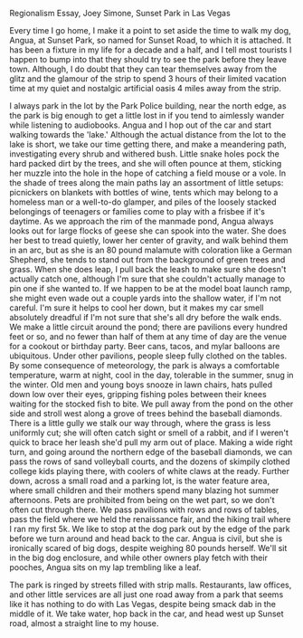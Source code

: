 Regionalism Essay, Joey Simone, Sunset Park in Las Vegas

Every time I go home, I make it a point to set aside the time to walk my
dog, Angua, at Sunset Park, so named for Sunset Road, to which it is
attached. It has been a fixture in my life for a decade and a half, and
I tell most tourists I happen to bump into that they should try to see
the park before they leave town. Although, I do doubt that they can tear
themselves away from the glitz and the glamour of the strip to spend 3
hours of their limited vacation time at my quiet and nostalgic
artificial oasis 4 miles away from the strip.

I always park in the lot by the Park Police building, near the north
edge, as the park is big enough to get a little lost in if you tend to
aimlessly wander while listening to audiobooks. Angua and I hop out of
the car and start walking towards the 'lake.' Although the actual
distance from the lot to the lake is short, we take our time getting
there, and make a meandering path, investigating every shrub and
withered bush. Little snake holes pock the hard packed dirt by the
trees, and she will often pounce at them, sticking her muzzle into the
hole in the hope of catching a field mouse or a vole. In the shade of
trees along the main paths lay an assortment of little setups:
picnickers on blankets with bottles of wine, tents which may belong to a
homeless man or a well-to-do glamper, and piles of the loosely stacked
belongings of teenagers or families come to play with a frisbee if it's
daytime. As we approach the rim of the manmade pond, Angua always looks
out for large flocks of geese she can spook into the water. She does her
best to tread quietly, lower her center of gravity, and walk behind them
in an arc, but as she is an 80 pound malamute with coloration like a
German Shepherd, she tends to stand out from the background of green
trees and grass. When she does leap, I pull back the leash to make sure
she doesn't actually catch one, although I'm sure that she couldn't
actually manage to pin one if she wanted to. If we happen to be at the
model boat launch ramp, she might even wade out a couple yards into the
shallow water, if I'm not careful. I'm sure it helps to cool her down,
but it makes my car smell absolutely dreadful if I'm not sure that she's
all dry before the walk ends. We make a little circuit around the pond;
there are pavilions every hundred feet or so, and no fewer than half of
them at any time of day are the venue for a cookout or birthday party.
Beer cans, tacos, and mylar balloons are ubiquitous. Under other
pavilions, people sleep fully clothed on the tables. By some consequence
of meteorology, the park is always a comfortable temperature, warm at
night, cool in the day, tolerable in the summer, snug in the winter. Old
men and young boys snooze in lawn chairs, hats pulled down low over
their eyes, gripping fishing poles between their knees waiting for the
stocked fish to bite. We pull away from the pond on the other side and
stroll west along a grove of trees behind the baseball diamonds. There
is a little gully we stalk our way through, where the grass is less
uniformly cut; she will often catch sight or smell of a rabbit, and if I
weren't quick to brace her leash she'd pull my arm out of place. Making
a wide right turn, and going around the northern edge of the baseball
diamonds, we can pass the rows of sand volleyball courts, and the dozens
of skimpily clothed college kids playing there, with coolers of white
claws at the ready. Further down, across a small road and a parking lot,
is the water feature area, where small children and their mothers spend
many blazing hot summer afternoons. Pets are prohibited from being on
the wet part, so we don't often cut through there. We pass pavilions
with rows and rows of tables, pass the field where we held the
renaissance fair, and the hiking trail where I ran my first 5k. We like
to stop at the dog park out by the edge of the park before we turn
around and head back to the car. Angua is civil, but she is ironically
scared of big dogs, despite weighing 80 pounds herself. We'll sit in the
big dog enclosure, and while other owners play fetch with their pooches,
Angua sits on my lap trembling like a leaf.

The park is ringed by streets filled with strip malls. Restaurants, law
offices, and other little services are all just one road away from a
park that seems like it has nothing to do with Las Vegas, despite being
smack dab in the middle of it. We take water, hop back in the car, and
head west up Sunset road, almost a straight line to my house.
